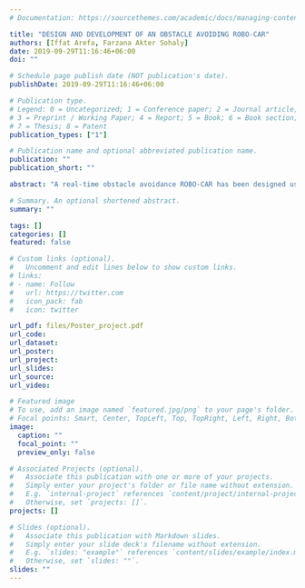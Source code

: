 ```yaml
---
# Documentation: https://sourcethemes.com/academic/docs/managing-content/

title: "DESIGN AND DEVELOPMENT OF AN OBSTACLE AVOIDING ROBO-CAR"
authors: [Iffat Arefa, Farzana Akter Sohaly]
date: 2019-09-29T11:16:46+06:00
doi: ""

# Schedule page publish date (NOT publication's date).
publishDate: 2019-09-29T11:16:46+06:00

# Publication type.
# Legend: 0 = Uncategorized; 1 = Conference paper; 2 = Journal article;
# 3 = Preprint / Working Paper; 4 = Report; 5 = Book; 6 = Book section;
# 7 = Thesis; 8 = Patent
publication_types: ["1"]

# Publication name and optional abbreviated publication name.
publication: ""
publication_short: ""

abstract: "A real-time obstacle avoidance ROBO-CAR has been designed using microcontroller. A dynamic algorithm is designed that directs the robot to navigate smoothly in any flat environments, avoiding obstacles. The obstacle detection scheme is based on an ultrasonic sensor. The microcontroller takes input from the sensor and then compares the input with predefined reference. Then it gives input to the two h-bridges that in turn direct the motors to control the movement of the robo-car. Here, the car moves continuously forward and avoid obstacles by stopping and steering away immediately."

# Summary. An optional shortened abstract.
summary: ""

tags: []
categories: []
featured: false

# Custom links (optional).
#   Uncomment and edit lines below to show custom links.
# links:
# - name: Follow
#   url: https://twitter.com
#   icon_pack: fab
#   icon: twitter

url_pdf: files/Poster_project.pdf
url_code:
url_dataset:
url_poster:
url_project:
url_slides:
url_source:
url_video:

# Featured image
# To use, add an image named `featured.jpg/png` to your page's folder. 
# Focal points: Smart, Center, TopLeft, Top, TopRight, Left, Right, BottomLeft, Bottom, BottomRight.
image:
  caption: ""
  focal_point: ""
  preview_only: false

# Associated Projects (optional).
#   Associate this publication with one or more of your projects.
#   Simply enter your project's folder or file name without extension.
#   E.g. `internal-project` references `content/project/internal-project/index.md`.
#   Otherwise, set `projects: []`.
projects: []

# Slides (optional).
#   Associate this publication with Markdown slides.
#   Simply enter your slide deck's filename without extension.
#   E.g. `slides: "example"` references `content/slides/example/index.md`.
#   Otherwise, set `slides: ""`.
slides: ""
---
```

